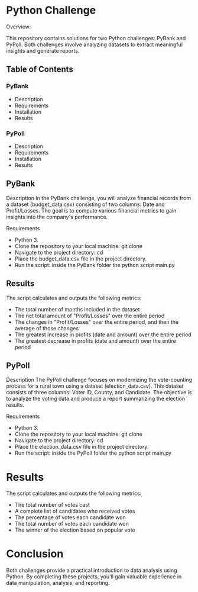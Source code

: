 # Python Challenge
Overview:

This repository contains solutions for two Python challenges: PyBank and PyPoll. Both challenges involve analyzing datasets to extract meaningful insights and generate reports.

## Table of Contents

### PyBank

- Description
- Requirements
- Installation
- Results
  
### PyPoll

- Description
- Requirements
- Installation
- Results


## PyBank

Description
In the PyBank challenge, you will analyze financial records from a dataset (budget_data.csv) consisting of two columns: Date and Profit/Losses. 
The goal is to compute various financial metrics to gain insights into the company's performance.

Requirements

- Python 3.
- Clone the repository to your local machine: git clone <repository-url>
- Navigate to the project directory: cd <project-directory>
- Place the budget_data.csv file in the project directory.
- Run the script: inside the PyBank folder the python script main.py

## Results
The script calculates and outputs the following metrics:

* The total number of months included in the dataset
* The net total amount of "Profit/Losses" over the entire period
* The changes in "Profit/Losses" over the entire period, and then the average of those changes
* The greatest increase in profits (date and amount) over the entire period
* The greatest decrease in profits (date and amount) over the entire period


##  PyPoll

Description
The PyPoll challenge focuses on modernizing the vote-counting process for a rural town using a dataset (election_data.csv). 
This dataset consists of three columns: Voter ID, County, and Candidate. The objective is to analyze the voting data and produce a report summarizing the election results.

Requirements

- Python 3.
- Clone the repository to your local machine: git clone <repository-url>
- Navigate to the project directory: cd <project-directory>
- Place the election_data.csv file in the project directory.
- Run the script: inside the PyPoll folder  the python script main.py


# Results

The script calculates and outputs the following metrics:

* The total number of votes cast
* A complete list of candidates who received votes
* The percentage of votes each candidate won
* The total number of votes each candidate won
* The winner of the election based on popular vote


# Conclusion
Both challenges provide a practical introduction to data analysis using Python. By completing these projects, you'll gain valuable experience in data manipulation, analysis, and reporting.


